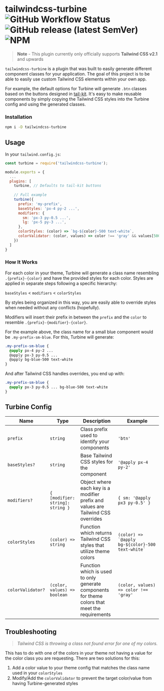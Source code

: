 # tailwindcss-turbine ![GitHub Workflow Status](https://img.shields.io/github/workflow/status/SuperiorJT/tailwindcss-turbine/CI?color=%2306B6D4) ![GitHub release (latest SemVer)](https://img.shields.io/github/v/release/Superiorjt/tailwindcss-turbine?color=%2306B6D4&sort=semver) ![NPM](https://img.shields.io/npm/l/tailwindcss-turbine?color=06b6d4)

> **Note** - This plugin currently only officially supports **Tailwind CSS v2.1** and upwards

`tailwindcss-turbine` is a plugin that was built to easily generate different component classes for your application. The goal of this project is to be able to easily use custom Tailwind CSS elements within your own app.

For example, the default options for Turbine will generate `.btn` classes based on the buttons designed in [tail-kit](https://www.tailwind-kit.com/components/buttons). It's easy to make reusable components by simply copying the Tailwind CSS styles into the Turbine config and using the generated classes.

### Installation

```bash
npm i -D tailwindcss-turbine
```

## Usage

In your `tailwind.config.js`:

```javascript
const turbine = require('tailwindcss-turbine');

module.exports = {
  ...
  plugins: [
    turbine, // Defaults to tail-kit buttons
    
    // Full example
    turbine({
      prefix: 'my-prefix',
      baseStyles: 'px-4 py-2 ...',
      modifiers: {
        sm: 'px-3 py-0.5 ...',
        lg: 'px-5 py-3 ...',
      },
      colorStyles: (color) => `bg-${color}-500 text-white`,
      colorValidator: (color, values) => color !== 'gray' && values[500]
    })
  ]
}
```

### How It Works

For each color in your theme, Turbine will generate a class name resembling `.{prefix}-{color}` and have the provided styles for each color. Styles are applied in separate steps following a specific hierarchy:

`baseStyles` < `modifiers` < `colorStyles`

By styles being organized in this way, you are easily able to override styles when needed without any conflicts (hopefully).

Modifiers will insert their prefix in between the `prefix` and the `color` to resemble `.{prefix}-{modifier}-{color}`.

For the example above, the class name for a small blue component would be `.my-prefix-sm-blue`. For this, Turbine will generate:
```css
.my-prefix-sm-blue {
  @apply px-4 py-2 ...
  @apply px-3 py-0.5 ...
  @apply bg-blue-500 text-white
}
```

And after Tailwind CSS handles overrides, you end up with:

```css
.my-prefix-sm-blue {
  @apply px-3 py-0.5 ... bg-blue-500 text-white
}
```

## Turbine Config

|        Name       |               Type               |                                           Description                                          |                        Example                       |
| ----------------- | -------------------------------- | ---------------------------------------------------------------------------------------------- | ---------------------------------------------------- |
| `prefix`          | `string`                         | Class prefix used to identify your components                                                  | `'btn'`                                              |
| `baseStyles?`     | `string`                         | Base Tailwind CSS styles for the component                                                     | `'@apply px-4 py-2'`                                 |
| `modifiers?`      | `{ [modifier: string]: string }` | Object where each key is a modifier prefix and values are Tailwind CSS overrides               | `{ sm: '@apply px3 py-0.5' }`                        |
| `colorStyles`     | `(color) => string`              | Function which returns Tailwind CSS styles that utilize theme colors                           | `` (color) => `@apply bg-${color}-500 text-white` `` |
| `colorValidator?` | `(color, values) => boolean`     | Function which is used to only generate components for theme colors that meet the requirements | `(color, values) => color !== 'gray'`                |

## Troubleshooting

> *Tailwind CSS is throwing a class not found error for one of my colors.*

This has to do with one of the colors in your theme not having a value for the color class you are requesting. There are two solutions for this:
  1. Add a color value to your theme config that matches the class name used in your `colorStyles`
  2. Modify/Add the `colorValidator` to prevent the target color/value from having Turbine-generated styles
